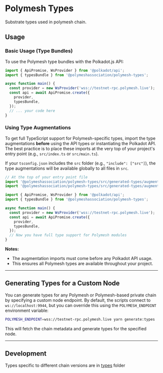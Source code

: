 # Polymesh Types

Substrate types used in polymesh chain.

## Usage

### Basic Usage (Type Bundles)

To use the Polymesh type bundles with the Polkadot.js API:

```ts
import { ApiPromise, WsProvider } from '@polkadot/api';
import { typesBundle } from '@polymeshassociation/polymesh-types';

async function main() {
  const provider = new WsProvider('wss://testnet-rpc.polymesh.live');
  const api = await ApiPromise.create({
    provider,
    typesBundle,
  });
  // ... your code here
}
```

### Using Type Augmentations

To get full TypeScript support for Polymesh-specific types, import the type augmentations **before** using the API types or instantiating the Polkadot API. The best practice is to place these imports at the very top of your project's entry point (e.g., `src/index.ts` or `src/main.ts`).

If your `tsconfig.json` includes the `src` folder (e.g., `"include": ["src"]`), the type augmentations will be available globally to all files in `src`.

```ts
// At the top of your entry point file
import '@polymeshassociation/polymesh-types/src/generated-types/augment-types';
import '@polymeshassociation/polymesh-types/src/generated-types/augment-api';

import { ApiPromise, WsProvider } from '@polkadot/api';
import { typesBundle } from '@polymeshassociation/polymesh-types';

async function main() {
  const provider = new WsProvider('wss://testnet-rpc.polymesh.live');
  const api = await ApiPromise.create({
    provider,
    typesBundle,
  });
  // Now you have full type support for Polymesh modules
}
```

**Notes:**

- The augmentation imports must come before any Polkadot API usage.
- This ensures all Polymesh types are available throughout your project.

---

## Generating Types for a Custom Node

You can generate types for any Polymesh or Polymesh-based private chain by specifying a custom node endpoint. By default, the scripts connect to `ws://localhost:9944`, but you can override this using the `POLYMESH_ENDPOINT` environment variable:

```sh
POLYMESH_ENDPOINT=wss://testnet-rpc.polymesh.live yarn generate:types
```

This will fetch the chain metadata and generate types for the specified node.

---

## Development

Types specific to different chain versions are in [types](src/types/) folder
